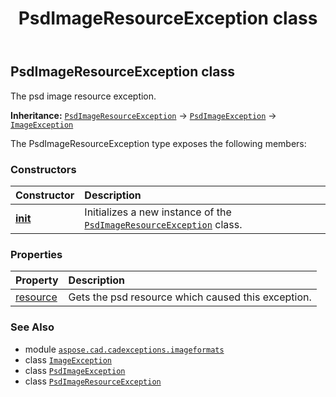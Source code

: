 ﻿---
title: PsdImageResourceException class
second_title: Aspose.CAD for Python via .NET API References
description: 
type: docs
weight: 100
url: /python-net/aspose.cad.cadexceptions.imageformats/psdimageresourceexception/
is_root: false
---

## PsdImageResourceException class

The psd image resource exception.



**Inheritance:** [`PsdImageResourceException`](/cad/python-net/aspose.cad.cadexceptions.imageformats/psdimageresourceexception) → 
[`PsdImageException`](/cad/python-net/aspose.cad.cadexceptions.imageformats/psdimageexception) → 
[`ImageException`](/cad/python-net/aspose.cad.cadexceptions/imageexception)



The PsdImageResourceException type exposes the following members:

### Constructors
| Constructor | Description |
| :- | :- |
| [__init__](/cad/python-net/aspose.cad.cadexceptions.imageformats/psdimageresourceexception/__init__/#str-aspose.cad.fileformats.psd.ResourceBlock) | Initializes a new instance of the [`PsdImageResourceException`](/cad/python-net/aspose.cad.cadexceptions.imageformats/psdimageresourceexception) class. |


### Properties
| Property | Description |
| :- | :- |
| [resource](/cad/python-net/aspose.cad.cadexceptions.imageformats/psdimageresourceexception/resource) | Gets the psd resource which caused this exception. |



### See Also
* module [`aspose.cad.cadexceptions.imageformats`](..)
* class [`ImageException`](/cad/python-net/aspose.cad.cadexceptions/imageexception)
* class [`PsdImageException`](/cad/python-net/aspose.cad.cadexceptions.imageformats/psdimageexception)
* class [`PsdImageResourceException`](/cad/python-net/aspose.cad.cadexceptions.imageformats/psdimageresourceexception)
